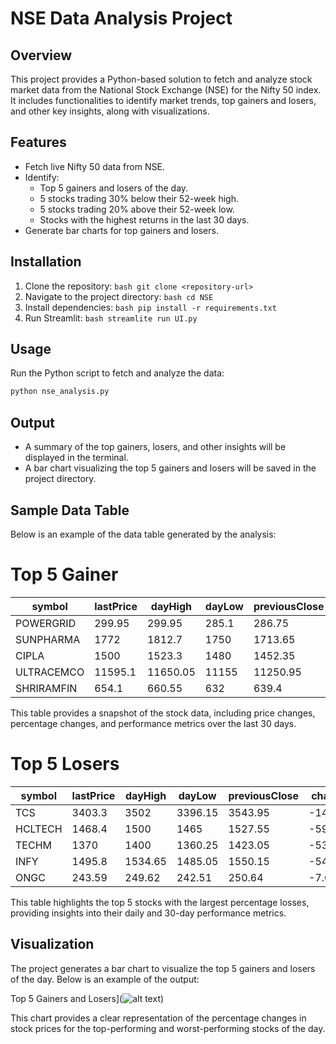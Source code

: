 # NSE Data Analysis Project

## Overview
This project provides a Python-based solution to fetch and analyze stock market data from the National Stock Exchange (NSE) for the Nifty 50 index. It includes functionalities to identify market trends, top gainers and losers, and other key insights, along with visualizations.

## Features
- Fetch live Nifty 50 data from NSE.
- Identify:
    - Top 5 gainers and losers of the day.
    - 5 stocks trading 30% below their 52-week high.
    - 5 stocks trading 20% above their 52-week low.
    - Stocks with the highest returns in the last 30 days.
- Generate bar charts for top gainers and losers.

## Installation
1. Clone the repository:
        ```bash
        git clone <repository-url>
        ```
2. Navigate to the project directory:
        ```bash
        cd NSE
        ```
3. Install dependencies:
        ```bash
        pip install -r requirements.txt
        ```
4. Run Streamlit:
        ```bash
        streamlite run UI.py
        ```

## Usage
Run the Python script to fetch and analyze the data:
```bash
python nse_analysis.py
```

## Output
- A summary of the top gainers, losers, and other insights will be displayed in the terminal.
- A bar chart visualizing the top 5 gainers and losers will be saved in the project directory.



## Sample Data Table

Below is an example of the data table generated by the analysis:

# Top 5 Gainer

| symbol      | lastPrice | dayHigh  | dayLow   | previousClose | change  | pChange | yearHigh | yearLow | perChange30d |
|-------------|-----------|----------|----------|---------------|---------|---------|----------|---------|--------------|
| POWERGRID   | 299.95    | 299.95   | 285.1    | 286.75        | 13.2    | 4.6     | 366.25   | 247.3   | 13.56        |
| SUNPHARMA   | 1772      | 1812.7   | 1750     | 1713.65       | 58.35   | 3.41    | 1960.35  | 1377.2  | 8.11         |
| CIPLA       | 1500      | 1523.3   | 1480     | 1452.35       | 47.65   | 3.28    | 1702.05  | 1317.25 | 3.18         |
| ULTRACEMCO  | 11595.1   | 11650.05 | 11155    | 11250.95      | 344.15  | 3.06    | 12145.35 | 9250    | 8.8          |
| SHRIRAMFIN  | 654.1     | 660.55   | 632      | 639.4         | 14.7    | 2.3     | 730.45   | 438.6   | 2.91         |

This table provides a snapshot of the stock data, including price changes, percentage changes, and performance metrics over the last 30 days.

# Top 5 Losers

| symbol   | lastPrice | dayHigh | dayLow   | previousClose | change   | pChange | yearHigh | yearLow  | perChange30d |
|----------|-----------|---------|----------|---------------|----------|---------|----------|----------|--------------|
| TCS      | 3403.3    | 3502    | 3396.15  | 3543.95       | -140.65  | -3.97   | 4592.25  | 3396.15  | 1.46         |
| HCLTECH  | 1468.4    | 1500    | 1465     | 1527.55       | -59.15   | -3.87   | 2012.2   | 1235     | -2.85        |
| TECHM    | 1370      | 1400    | 1360.25  | 1423.05       | -53.05   | -3.73   | 1807.7   | 1162.95  | -4.69        |
| INFY     | 1495.8    | 1534.65 | 1485.05  | 1550.15       | -54.35   | -3.51   | 2006.45  | 1358.35  | -9.27        |
| ONGC     | 243.59    | 249.62  | 242.51   | 250.64        | -7.05    | -2.81   | 345      | 215.48   | 11.33        |

This table highlights the top 5 stocks with the largest percentage losses, providing insights into their daily and 30-day performance metrics.


## Visualization

The project generates a bar chart to visualize the top 5 gainers and losers of the day. Below is an example of the output:

Top 5 Gainers and Losers](![alt text](image.png))

This chart provides a clear representation of the percentage changes in stock prices for the top-performing and worst-performing stocks of the day.